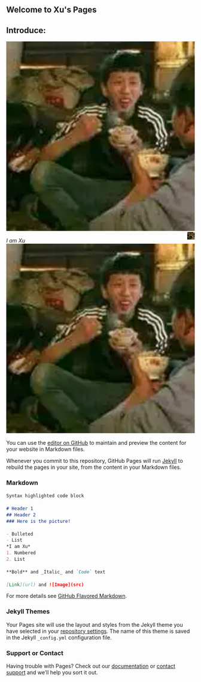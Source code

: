 ## Welcome to Xu's Pages  
## Introduce: 
![delicious](https://github.com/xuyongyue/xuyongyue.github.io/blob/pics/pictures/zhenxiang.png)  
<img src='https://github.com/xuyongyue/xuyongyue.github.io/raw/pics/pictures/zhenxiang.png' align='right' style=' width:20px;height:30 px'/>

*I am Xu*        ![delicious](https://github.com/xuyongyue/xuyongyue.github.io/raw/pics/pictures/zhenxiang.png) 

You can use the [editor on GitHub](https://github.com/xuyongyue/xuyongyue.github.io/edit/master/README.md) to maintain and preview the content for your website in Markdown files.

Whenever you commit to this repository, GitHub Pages will run [Jekyll](https://jekyllrb.com/) to rebuild the pages in your site, from the content in your Markdown files.

### Markdown



```markdown
Syntax highlighted code block

# Header 1
## Header 2
### Here is the picture!  

- Bulleted
- List
*I am Xu*
1. Numbered
2. List

**Bold** and _Italic_ and `Code` text

[Link](url) and ![Image](src)
```

For more details see [GitHub Flavored Markdown](https://guides.github.com/features/mastering-markdown/).

### Jekyll Themes

Your Pages site will use the layout and styles from the Jekyll theme you have selected in your [repository settings](https://github.com/xuyongyue/xuyongyue.github.io/settings). The name of this theme is saved in the Jekyll `_config.yml` configuration file.

### Support or Contact

Having trouble with Pages? Check out our [documentation](https://help.github.com/categories/github-pages-basics/) or [contact support](https://github.com/contact) and we’ll help you sort it out.
